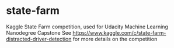 # state-farm
Kaggle State Farm competition, used for Udacity Machine Learning Nanodegree Capstone
See https://www.kaggle.com/c/state-farm-distracted-driver-detection for more details on the competition
